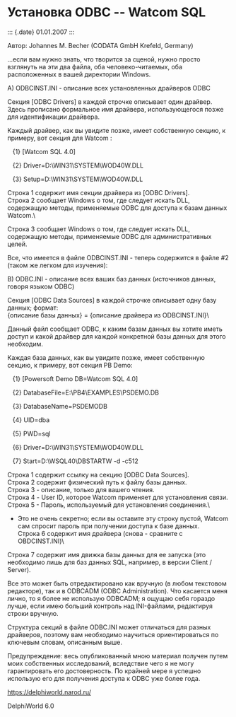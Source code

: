 Установка ODBC -- Watcom SQL
============================

::: {.date}
01.01.2007
:::

Автор: Johannes M. Becher (CODATA GmbH Krefeld, Germany)

\...если вам нужно знать, что творится за сценой, нужно просто взглянуть
на эти два файла, оба человеко-читаемых, оба расположенных в вашей
директории Windows.

A\) ODBCINST.INI - описание всех установленных драйверов ODBC

Секция \[ODBC Drivers\] в каждой строчке описывает один драйвер. Здесь
прописано формальное имя драйвера, использующегося позже для
идентификации драйвера.

Каждый драйвер, как вы увидите позже, имеет собственную секцию, к
примеру, вот секция для Watcom :

   {1} \[Watcom SQL 4.0\]

   {2} Driver=D:\\WIN31\\SYSTEM\\WOD40W.DLL

   {3} Setup=D:\\WIN31\\SYSTEM\\WOD40W.DLL

Строка 1 содержит имя секции драйвера из \[ODBC Drivers\].\
Строка 2 сообщает Windows о том, где следует искать DLL, содержащую
методы, применяемые ODBC для доступа к базам данных Watcom.\

Строка 3 сообщает Windows о том, где следует искать DLL, содержащую
методы, применяемые ODBC для административных целей.

Все, что имеется в файле ODBCINST.INI - теперь содержится в файле \#2
(таком же легком для изучения):

B\) ODBC.INI - описание всех ваших баз данных (источников данных, говоря
языком ODBC)

Секция \[ODBC Data Sources\] в каждой строчке описывает одну базу
данных; формат:\
{описание базы данных} = {описание драйвера из ODBCINST.INI}\

Данный файл сообщает ODBC, к каким базам данных вы хотите иметь доступ и
какой драйвер для каждой конкретной базы данных для этого необходим.

Каждая база данных, как вы увидите позже, имеет собственную секцию, к
примеру, вот секция PB Demo:

   {1} \[Powersoft Demo DB=Watcom SQL 4.0\]

   {2} DatabaseFile=E:\\PB4\\EXAMPLES\\PSDEMO.DB

   {3} DatabaseName=PSDEMODB

   {4} UID=dba

   {5} PWD=sql

   {6} Driver=D:\\WIN31\\SYSTEM\\WOD40W.DLL

   {7} Start=D:\\WSQL40\\DBSTARTW -d -c512

Строка 1 содержит ссылку на секцию \[ODBC Data Sources\].\
Строка 2 содержит физический путь к файлу базы данных.\
Строка 3 - описание, только для вашего чтения.\
Строка 4 - User ID, которое Watcom применяет для установления связи.\
Строка 5 - Пароль, используемый для установления соединения.\
- Это не очень секретно; если вы оставите эту строку пустой, Watcom сам
спросит пароль при получении доступа к базе данных.\
Строка 6 содержит имя драйвера (снова - сравните с OBDCINST.INI)\

Строка 7 содержит имя движка базы данных для ее запуска (это необходимо
лишь для баз данных SQL, например, в версии Client / Server).

Все это может быть отредактировано как вручную (в любом текстовом
редакторе), так и в ODBCADM (ODBC Administration). Что касается меня
лично, то я более не использую ODBCADM; я ощущаю себя гораздо лучше,
если имею больший контроль над INI-файлами, редактируя строки вручную.

Структура секций в файле ODBC.INI может отличаться для разных драйверов,
поэтому вам необходимо научиться ориентироваться по ключевым словам,
описанным выше.

Предупреждение: весь опубликованный мною материал получен путем моих
собственных исследований, вследствие чего я не могу гарантировать его
достоверность. По крайней мере я успешно использую его для получения
доступа к ODBC уже более года.

<https://delphiworld.narod.ru/>

DelphiWorld 6.0
